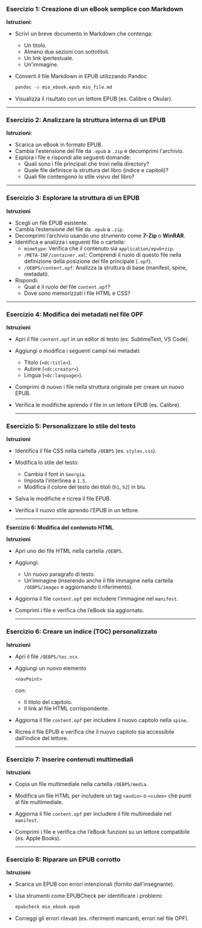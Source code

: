 ### Esercizio 1: Creazione di un eBook semplice con Markdown

**Istruzioni**:

- Scrivi un breve documento in Markdown che contenga:

  - Un titolo.
  - Almeno due sezioni con sottotitoli.
  - Un link ipertestuale.
  - Un'immagine.

- Converti il file Markdown in EPUB utilizzando Pandoc

  ```bash
  pandoc -o mio_ebook.epub mio_file.md
  ```

- Visualizza il risultato con un lettore EPUB (es. Calibre o Okular).

---

### **Esercizio 2: Analizzare la struttura interna di un EPUB**

**Istruzioni**:

- Scarica un eBook in formato EPUB.
- Cambia l'estensione del file da `.epub` a `.zip` e decomprimi l'archivio.
- Esplora i file e rispondi alle seguenti domande:
  - Quali sono i file principali che trovi nella directory?
  - Quale file definisce la struttura del libro (indice e capitoli)?
  - Quali file contengono lo stile visivo del libro?

---

### **Esercizio 3: Esplorare la struttura di un EPUB**

**Istruzioni**

- Scegli un file EPUB esistente.
- Cambia l’estensione del file da `.epub` a `.zip`.
- Decomprimi l’archivio usando uno strumento come **7-Zip** o **WinRAR**.
- Identifica e analizza i seguenti file o cartelle:
  - `mimetype`: Verifica che il contenuto sia `application/epub+zip`.
  - `/META-INF/container.xml`: Comprendi il ruolo di questo file nella definizione della posizione del file principale (`.opf`).
  - `/OEBPS/content.opf`: Analizza la struttura di base (manifest, spine, metadati).
- Rispondi:
  - Qual è il ruolo del file `content.opf`?
  - Dove sono memorizzati i file HTML e CSS?

---

### **Esercizio 4: Modifica dei metadati nel file OPF**

**Istruzioni**

- Apri il file `content.opf` in un editor di testo (es. SublimeText, VS Code).

- Aggiungi o modifica i seguenti campi nei metadati:

  - Titolo (`<dc:title>`).
  - Autore (`<dc:creator>`).
  - Lingua (`<dc:language>`).

- Comprimi di nuovo i file nella struttura originale per creare un nuovo EPUB.

- Verifica le modifiche aprendo il file in un lettore EPUB (es. Calibre).

  ---

### **Esercizio 5: Personalizzare lo stile del testo**

**Istruzioni**

- Identifica il file CSS nella cartella `/OEBPS` (es. `styles.css`).

- Modifica lo stile del testo:

  - Cambia il font in `Georgia`.
  - Imposta l’interlinea a `1.5`.
  - Modifica il colore del testo dei titoli (`h1`, `h2`) in blu.

- Salva le modifiche e ricrea il file EPUB.

- Verifica il nuovo stile aprendo l’EPUB in un lettore.

  ---

**Esercizio 6: Modifica del contenuto HTML**

**Istruzioni**

- Apri uno dei file HTML nella cartella `/OEBPS`.

- Aggiungi:

  - Un nuovo paragrafo di testo.
  - Un’immagine (inserendo anche il file immagine nella cartella `/OEBPS/images` e aggiornando il riferimento).

- Aggiorna il file `content.opf` per includere l'immagine nel `manifest`.

- Comprimi i file e verifica che l’eBook sia aggiornato.

  ---

### **Esercizio 6: Creare un indice (TOC) personalizzato**

**Istruzioni**

- Apri il file `/OEBPS/toc.ncx`.

- Aggiungi un nuovo elemento

  ```
  <navPoint>
  ```

  con:

  - Il titolo del capitolo.
  - Il link al file HTML corrispondente.

- Aggiorna il file `content.opf` per includere il nuovo capitolo nella `spine`.

- Ricrea il file EPUB e verifica che il nuovo capitolo sia accessibile dall’indice del lettore.

  ---

### **Esercizio 7: Inserire contenuti multimediali**

**Istruzioni**

- Copia un file multimediale nella cartella `/OEBPS/media`.

- Modifica un file HTML per includere un tag `<audio>` o `<video>` che punti al file multimediale.

- Aggiorna il file `content.opf` per includere il file multimediale nel `manifest`.

- Comprimi i file e verifica che l’eBook funzioni su un lettore compatibile (es. Apple Books).

  ---

### **Esercizio 8: Riparare un EPUB corrotto**

**Istruzioni**

- Scarica un EPUB con errori intenzionali (fornito dall’insegnante).

- Usa strumenti come EPUBCheck per identificare i problemi:

  ```bash
  epubcheck mio_ebook.epub
  ```

- Correggi gli errori rilevati (es. riferimenti mancanti, errori nel file OPF).
